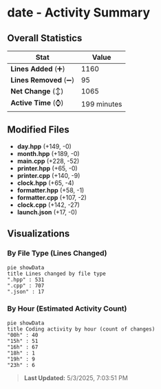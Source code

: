 # date - Activity Summary 

## Overall Statistics

| Stat                   | Value                                                             |
| ---------------------- | ----------------------------------------------------------------- |
| **Lines Added** (➕)   | 1160                                          |
| **Lines Removed** (➖) | 95                                        |
| **Net Change** (↕)    | 1065                |
| **Active Time** (⌚)   | 199 minutes |


## Modified Files
- **day.hpp** (+149, -0)
- **month.hpp** (+189, -0)
- **main.cpp** (+228, -52)
- **printer.hpp** (+65, -0)
- **printer.cpp** (+140, -9)
- **clock.hpp** (+65, -4)
- **formatter.hpp** (+58, -1)
- **formatter.cpp** (+107, -2)
- **clock.cpp** (+142, -27)
- **launch.json** (+17, -0)

## Visualizations

### By File Type (Lines Changed)

```mermaid
pie showData
title Lines changed by file type
".hpp" : 531
".cpp" : 707
".json" : 17
```

### By Hour (Estimated Activity Count)

```mermaid
pie showData
title Coding activity by hour (count of changes)
"00h" : 40
"15h" : 51
"16h" : 67
"18h" : 1
"19h" : 9
"23h" : 6
```


> **Last Updated:** 5/3/2025, 7:03:51 PM